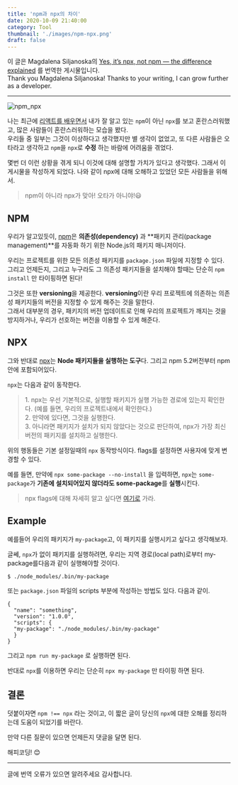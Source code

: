 ```yaml
---
title: 'npm과 npx의 차이'
date: 2020-10-09 21:40:00
category: Tool
thumbnail: './images/npm-npx.png'
draft: false
---
```


이 글은 Magdalena Siljanoska의 [Yes, it’s npx, not npm — the difference explained](https://medium.com/javascript-in-plain-english/yes-its-npx-not-npm-the-difference-explained-58cbb202ec33) 를 번역한 게시물입니다.   
Thank you Magdalena Siljanoska! Thanks to your writing, I can grow further as a developer.

---

![npm_npx](./images/npm_npx.gif)

나는 최근에 [리액트를 배우면서](https://medium.com/javascript-in-plain-english/how-to-build-a-simple-task-manager-with-react-8895d4526b2e) 내가 잘 알고 있는 `npm`이 아닌 `npx`를 보고 혼란스러워했고, 많은 사람들이 혼란스러워하는 모습을 봤다.  
우리들 중 일부는 그것이 이상하다고 생각했지만 별 생각이 없었고, 또 다른 사람들은 오타라고 생각하고 `npm`을 `npx`로 **수정** 하는 바람에 어려움을 겪었다.  
  
몇번 더 이런 상황을 겪게 되니 이것에 대해 설명할 가치가 있다고 생각했다. 그래서 이 게시물을 작성하게 되었다. 나와 같이 npx에 대해 오해하고 있었던 모든 사람들을 위해서.  
  

> npm이 아니라 npx가 맞아! 오타가 아니야!😃

## NPM

  
우리가 알고있듯이, [npm](https://www.npmjs.com/)은 **의존성(dependency)** 과 **패키지 관리(package management)**를 자동화 하기 위한 Node.js의 패키지 매니저이다.  
  
우리는 프로젝트를 위한 모든 의존성 패키지를 `package.json` 파일에 지정할 수 있다. 그리고 언제든지, 그리고 누구라도 그 의존성 패키지들을 설치해야 할때는 단순히 `npm install` 만 타이핑하면 된다!  
  
그것은 또한 **versioning**을 제공한다. **versioning**이란 우리 프로젝트에 의존하는 의존성 패키지들의 버전을 지정할 수 있게 해주는 것을 말한다.  
그래서 대부분의 경우, 패키지의 버전 업데이트로 인해 우리의 프로젝트가 깨지는 것을 방지하거나, 우리가 선호하는 버전을 이용할 수 있게 해준다.  
  

## NPX

  
그와 반대로 [npx](https://www.npmjs.com/package/npx)는 **Node 패키지들을 실행하는 도구**다. 그리고 npm 5.2버전부터 npm 안에 포함되어있다.  

`npx`는 다음과 같이 동작한다.  

> 1\. npx는 우선 기본적으로, 실행할 패키지가 실행 가능한 경로에 있는지 확인한다. (예를 들면, 우리의 프로젝트내에서 확인한다.)  
> 2\. 만약에 있다면, 그것을 실행한다.  
> 3\. 아니라면 패키지가 설치가 되지 않았다는 것으로 판단하여, npx가 가장 최신 버전의 패키지를 설치하고 실행한다.  

  
위의 행동들은 기본 설정일때의 `npx` 동작방식이다. flags를 설정하면 사용자에 맞게 변경할 수 있다.  
  
예를 들면, 만약에 `npx some-package --no-install` 을 입력하면, `npx`는 `some-package`가 **기존에** **설치되어있지 않더라도** **some-package**를 **실행**시킨다.

> npx flags에 대해 자세히 알고 싶다면 [여기로](https://www.npmjs.com/package/npx) 가라.  

## Example

  
예를들어 우리의 패키지가 `my-package`고, 이 패키지를 실행시키고 싶다고 생각해보자.  
  
글쎄, `npx`가 없이 패키지를 실행하려면, 우리는 지역 경로(local path)로부터 my-package를다음과 같이 실행해야할 것이다.  

```
$ ./node_modules/.bin/my-package
```

  
  
또는 `package.json` 파일의 scripts 부분에 작성하는 방법도 있다. 다음과 같이.

```
{
  "name": "something",
  "version": "1.0.0",
  "scripts": {
  "my-package": "./node_modules/.bin/my-package"
  }
}

```

  
  
그리고 `npm run my-package` 로 실행하면 된다.  
  
반대로 `npx`를 이용하면 우리는 단순히 `npx my-package` 만 타이핑 하면 된다.  
  

## 결론  

  
덧붙이자면 `npm !== npx` 라는 것이고, 이 짧은 글이 당신의 `npx`에 대한 오해를 정리하는데 도움이 되었기를 바란다.  
  
만약 다른 질문이 있으면 언제든지 댓글을 달면 된다.  
  
해피코딩! 😊

---

글에 번역 오류가 있으면 알려주세요 감사합니다.
